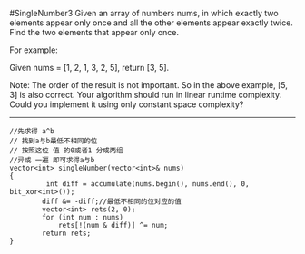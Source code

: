 #SingleNumber3
Given an array of numbers nums, in which exactly two elements appear only once and all the other elements appear exactly twice.
Find the two elements that appear only once.

For example:

Given nums = [1, 2, 1, 3, 2, 5], return [3, 5].

Note:
The order of the result is not important. So in the above example, [5, 3] is also correct.
Your algorithm should run in linear runtime complexity. Could you implement it using only constant space complexity?



---


```
//先求得 a^b
// 找到a与b最低不相同的位
// 按照这位 值 的0或者1 分成两组 
//异或 一遍 即可求得a与b
vector<int> singleNumber(vector<int>& nums)
{
         int diff = accumulate(nums.begin(), nums.end(), 0, bit_xor<int>());
        diff &= -diff;//最低不相同的位对应的值
        vector<int> rets(2, 0);
        for (int num : nums)
            rets[!(num & diff)] ^= num;
        return rets;
}
```